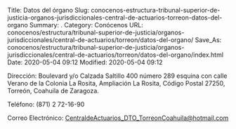 Title: Datos del órgano
Slug: conocenos-estructura-tribunal-superior-de-justicia-organos-jurisdiccionales-central-de-actuarios-torreon-datos-del-organo
Summary: .
Category: Conócenos
URL: conocenos/estructura/tribunal-superior-de-justicia/organos-jurisdiccionales/central-de-actuarios/torreon/datos-del-organo/
Save_As: conocenos/estructura/tribunal-superior-de-justicia/organos-jurisdiccionales/central-de-actuarios/torreon/datos-del-organo/index.html
Date: 2020-05-04 09:12
Modified: 2020-05-04 09:12


Dirección: Boulevard y/o Calzada Saltillo 400 número 289 esquina con calle Verano de la Colonia La Rosita, Ampliación La Rosita, Código Postal 27250, Torreón, Coahuila de Zaragoza.

Teléfono: (871) 2 72-16-90

Correo Electrónico: CentraldeActuarios_DTO_TorreonCoahuila@hotmail.com



